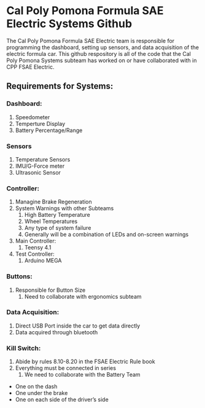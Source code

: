 # Cal Poly Pomona Formula SAE Electric Systems Github
The Cal Poly Pomona Formula SAE Electric team is responsible for programming the dashboard, setting up sensors, and data acquisition of the electric formula car. This github respository is all of the code that the Cal Poly Pomona Systems subteam has worked on or have collaborated with in CPP FSAE Electric.
## Requirements for Systems:
### Dashboard:
1. Speedometer
2. Temperture Display
3. Battery Percentage/Range
### Sensors
1. Temperature Sensors
2. IMU/G-Force meter
3. Ultrasonic Sensor
### Controller:
1. Managine Brake Regeneration
2. System Warnings with other Subteams
   1. High Battery Temperature
   2. Wheel Temperatures
   3. Any type of system failure
   4. Generally will be a combination of LEDs and on-screen warnings
3. Main Controller:
   1. Teensy 4.1
4. Test Controller:
   1. Arduino MEGA 
### Buttons:
1. Responsible for Button Size
   1. Need to collaborate with ergonomics subteam
### Data Acquisition:
1. Direct USB Port inside the car to get data directly
2. Data acquired through bluetooth
### Kill Switch:
1. Abide by rules 8.10-8.20 in the FSAE Electric Rule book
2. Everything must be connected in series
   1. We need to collaborate with the Battery Team
- One on the dash
- One under the brake
- One on each side of the driver’s side


